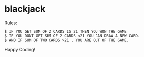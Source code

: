 # blackjack

Rules:

```
$ IF YOU GET SUM OF 2 CARDS IS 21 THEN YOU WON THE GAME  
$ IF YOU DONT GET SUM OF 2 CARDS <21 YOU CAN DRAW A NEW CARD.
$ AND IF SUM OF TWO CARDS >21 , YOU ARE OUT OF THE GAME. 
````

Happy Coding!
